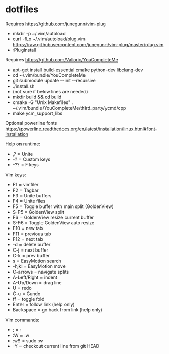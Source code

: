 dotfiles
========

Requires https://github.com/junegunn/vim-plug
- mkdir -p ~/.vim/autoload
- curl -fLo ~/.vim/autoload/plug.vim https://raw.githubusercontent.com/junegunn/vim-plug/master/plug.vim
- :PlugInstall

Requires https://github.com/Valloric/YouCompleteMe
- apt-get install build-essential cmake python-dev libclang-dev
- cd ~/.vim/bundle/YouCompleteMe
- git submodule update --init --recursive
- ./install.sh
- (not sure if below lines are needed)
- mkdir build && cd build
- cmake -G "Unix Makefiles" . ~/.vim/bundle/YouCompleteMe/third_party/ycmd/cpp
- make ycm_support_libs

Optional powerline fonts https://powerline.readthedocs.org/en/latest/installation/linux.html#font-installation

Help on runtime:
- ,? = Unite
- -? = Custom keys
- -?? = F keys

Vim keys:
- F1 = vimfiler
- F2 = Tagbar
- F3 = Unite buffers
- F4 = Unite files
- F5 = Toggle buffer with main split (GoldenView)
- S-F5 = GoldenView split
- F6 = GoldenView resize current buffer
- S-F6 = Toggle GoldenView auto resize
- F10 = new tab
- F11 = previous tab
- F12 = next tab
- -d = delete buffer
- C-j = next buffer
- C-k = prev buffer
- s = EasyMotion search
- -hjkl = EasyMotion move
- C-arrows = navigate splits
- A-Left/Right = indent
- A-Up/Down = drag line
- U = redo
- C-u = Gundo
- ff = toggle fold
- Enter = follow link (help only)
- Backspace = go back from link (help only)

Vim commands:
- ; = :
- :W = :w
- :w!! = sudo :w
- -Y = checkout current line from git HEAD
